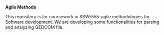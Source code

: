 
<b>Agile Methods</b>

This repository is for coursework in SSW-555-agile methodologies for Software development. We are developing some functionalities for parsing and analyzing GEDCOM file. 
